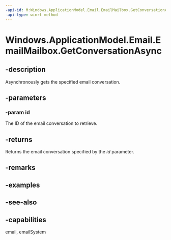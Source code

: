 ```yaml
---
-api-id: M:Windows.ApplicationModel.Email.EmailMailbox.GetConversationAsync(System.String)
-api-type: winrt method
---
```


<!-- Method syntax
public Windows.Foundation.IAsyncOperation<Windows.ApplicationModel.Email.EmailConversation> GetConversationAsync(System.String id)
-->

# Windows.ApplicationModel.Email.EmailMailbox.GetConversationAsync

## -description
Asynchronously gets the specified email conversation.

## -parameters
### -param id
The ID of the email conversation to retrieve.

## -returns
Returns the email conversation specified by the *id* parameter.

## -remarks

## -examples

## -see-also

## -capabilities
email, emailSystem
